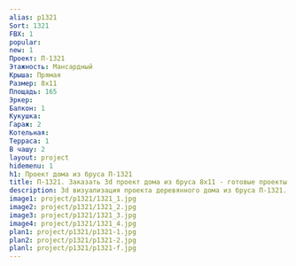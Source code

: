 ```yaml
---
alias: p1321
Sort: 1321
FBX: 1
popular: 
new: 1
Проект: П-1321
Этажность: Мансардный
Крыша: Прямая
Размер: 8х11
Площадь: 165
Эркер: 
Балкон: 1
Кукушка: 
Гараж: 2
Котельная: 
Терраса: 1
В чашу: 2
layout: project
hidemenu: 1
h1: Проект дома из бруса П-1321
title: П-1321. Заказать 3d проект дома из бруса 8х11 - готовые проекты
description: 3d визуализация проекта деревянного дома из бруса П-1321. Площадь 165 м2, размер 8х11. Вы можете внести любые изменения в проект.
image1: project/p1321/1321_1.jpg
image2: project/p1321/1321_2.jpg
image3: project/p1321/1321_3.jpg
image4: project/p1321/1321_4.jpg
plan1: project/p1321/p1321-1.jpg
plan2: project/p1321/p1321-2.jpg
planl: project/p1321/p1321-f.jpg
---
```

